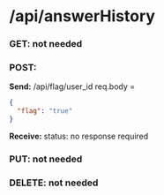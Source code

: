 # **/api/answerHistory**

<!-- ! ADD ROUTE DESCRIPTION HERE -->

### GET: not needed

### POST:
<!-- We need to run this route if the response in the get questions route included a flag indicating true -->
**Send:**
/api/flag/user_id
req.body = 
```JSON
{
  "flag": "true"
}
```

**Receive:** status: no response required

### PUT: not needed

### DELETE: not needed
